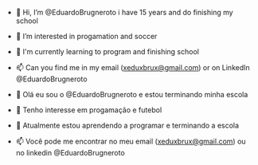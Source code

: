 - 👋 Hi, I’m @EduardoBrugneroto i have 15 years and do finishing my school
- 👀 I’m interested in progamation and soccer
- 🌱 I'm currently learning to program and finishing school
- 📫 Can you find me in my email (xeduxbrux@gmail.com) or on LinkedIn @EduardoBrugneroto


- 👋 Olá eu sou o @EduardoBrugneroto e estou terminando minha escola
- 👀 Tenho interesse em progamação e futebol
- 🌱 Atualmente estou aprendendo a programar e terminando a escola
- 📫 Você pode me encontrar no meu email (xeduxbrux@gmail.com) ou no linkedin @EduardoBrugneroto
